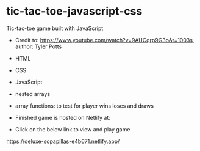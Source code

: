 # tic-tac-toe-javascript-css

Tic-tac-toe game built with JavaScript

* Credit to: https://www.youtube.com/watch?v=9AUCqrp9G3o&t=1003s, author: Tyler Potts


* HTML
* CSS
* JavaScript 
* nested arrays
* array functions: to test for player wins loses and draws

* Finished game is hosted on Netlify at:
* Click on the below link to view and play game

https://deluxe-sopapillas-e4b671.netlify.app/




